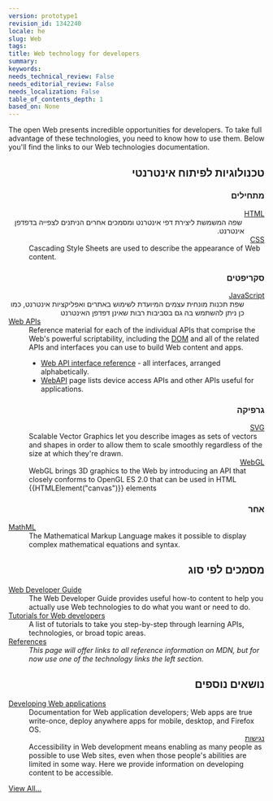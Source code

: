 ```yaml
---
version: prototype1
revision_id: 1342240
locale: he
slug: Web
tags: 
title: Web technology for developers
summary: 
keywords: 
needs_technical_review: False
needs_editorial_review: False
needs_localization: False
table_of_contents_depth: 1
based_on: None
---
```

<p>The open Web presents incredible opportunities for developers. To take full advantage of these technologies, you need to know how to use them. Below you'll find the links to our Web technologies documentation.</p>

<div class="row topicpage-table">
<div class="section">
<h2 class="Documentation" dir="rtl" id="טכנולוגיות_לפיתוח_אינטרנטי">טכנולוגיות לפיתוח אינטרנטי</h2>

<h3 dir="rtl" id="מתחילים">מתחילים</h3>

<dl>
 <dt dir="rtl"><a href="/en-US/docs/Web/HTML">HTML</a></dt>
 <dd dir="rtl">&nbsp;שפה המשמשת ליצירת דפי אינטרנט ומסמכים אחרים הניתנים לצפייה בדפדפן אינטרנט.</dd>
 <dt dir="rtl"><a href="/en-US/docs/Web/CSS">CSS</a></dt>
 <dd>Cascading Style Sheets are used to describe the appearance of Web content.</dd>
</dl>

<h3 dir="rtl" id="Scripting">סקריפטים</h3>

<dl>
 <dt dir="rtl"><a href="/en-US/docs/Web/JavaScript">JavaScript</a></dt>
 <dd dir="rtl">שפת תכנות מונחית עצמים המיועדת לשימוש&nbsp;באתרים ואפליקציות אינטרנט, כמו כן&nbsp;ניתן להשתמש בה&nbsp;גם בסביבות רבות שאינן דפדפן האינטרנט</dd>
 <dt><a href="/en-US/docs/Web/Reference/API">Web APIs</a></dt>
 <dd>Reference material for each of the individual APIs that comprise the Web's powerful scriptability, including the <a href="/en-US/docs/DOM">DOM</a> and all of the related APIs and interfaces you can use to build Web content and apps.
 <ul>
  <li><a href="/en-US/docs/Web/API" title="/en-US/docs/Web/API">Web API interface reference</a> - all interfaces, arranged alphabetically.</li>
  <li><a href="/en-US/docs/WebAPI">WebAPI</a> page lists device access APIs and other APIs useful for applications.</li>
 </ul>
 </dd>
</dl>

<h3 dir="rtl" id="גרפיקה">גרפיקה</h3>

<dl>
 <dt dir="rtl"><a href="/en-US/docs/SVG">SVG</a></dt>
 <dd>Scalable Vector Graphics let you describe images as sets of vectors and shapes in order to allow them to scale smoothly regardless of the size at which they're drawn.</dd>
 <dt dir="rtl"><a href="/en-US/docs/Web/WebGL" title="/en-US/docs/Web/WebGL">WebGL</a></dt>
 <dd>WebGL brings 3D graphics to the Web by introducing an API that closely conforms to OpenGL ES 2.0 that can be used in HTML {{HTMLElement("canvas")}} elements</dd>
</dl>

<h3 dir="rtl" id="אחר">אחר</h3>

<dl>
 <dt><a href="/en-US/docs/Web/MathML">MathML</a></dt>
 <dd>The Mathematical Markup Language makes it possible to display complex mathematical equations and syntax.</dd>
</dl>
</div>

<div class="section">
<h2 class="Documentation" dir="rtl" id="Documentation_by_type">מסמכים לפי סוג</h2>

<dl>
 <dt><a href="/en-US/docs/Web/Guide">Web Developer Guide</a></dt>
 <dd>The Web Developer Guide provides useful how-to content to help you actually use Web technologies to do what you want or need to do.</dd>
 <dt><a href="/en-US/docs/Web/Tutorials">Tutorials for Web developers</a></dt>
 <dd>A list of tutorials to take you step-by-step through learning APIs, technologies, or broad topic areas.</dd>
 <dt><a href="/en-US/docs/Web/Reference">References</a></dt>
 <dd><em>This page will offer links to all reference information on MDN, but for now use one of the technology links the left section.</em></dd>
</dl>

<h2 dir="rtl" id="Other_topics">נושאים נוספים</h2>

<dl>
 <dt><a href="/en-US/docs/Web/Apps">Developing Web applications</a></dt>
 <dd>Documentation for Web application developers; Web apps are true write-once, deploy anywhere apps for mobile, desktop, and Firefox OS.</dd>
 <dt dir="rtl"><a href="/en-US/docs/Web/Accessibility">נגישות</a></dt>
 <dd>Accessibility in Web development means enabling as many people as possible to use Web sites, even when those people's abilities are limited in some way. Here we provide information on developing content to be accessible.</dd>
</dl>
</div>
</div>

<p><span class="alllinks"><a href="/en-US/docs/tag/Web">View All...</a></span></p>

<p>&nbsp;</p>

